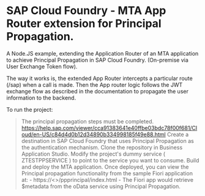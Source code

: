 # SAP Cloud Foundry - MTA App Router extension for Principal Propagation.

A Node.JS example, extending the Application Router of an MTA application to achieve Principal Propagation in SAP Cloud Foundry. (On-premise via User Exchange Token flow).

The way it works is, the extended App Router intercepts a particular route (/sap) when a call is made. Then the App router logic follows the JWT exchange flow 
as described in the documentation to propagate the user information to the backend. 

To run the project:

> The principal propagation steps must be completed. https://help.sap.com/viewer/cca91383641e40ffbe03bdc78f00f681/Cloud/en-US/c84d4d0b12d34890b334998185f49e88.html
> Create a destination in SAP Cloud Foundry that uses Principal Propagation as the authentication mechanism. 
> Clone the repository in Business Application Studio.
> Modify the project's dummy service ( ZTESTPPSERVICE ) to point to the service you want to consume.
> Build and deploy the MTA application.
> Once deployed, you can view the Principal propagation functionality from the sample Fiori application at:
    - https://<<application-router-route-in-cloud-foundry>>/ppprincipal/index.html
    - The Fiori app would retrieve $metadata from the oData service using Principal Propagation.
